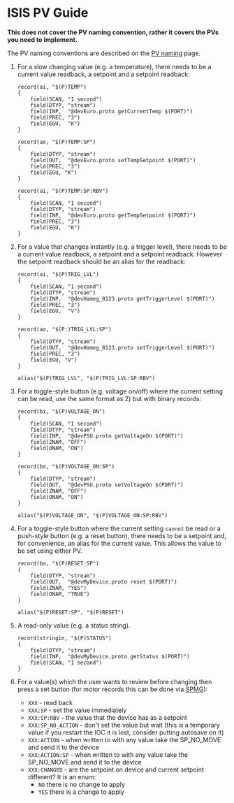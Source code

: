 # ISIS PV Guide

**This does not cover the PV naming convention, rather it covers the PVs you need to implement.**

The PV naming conventions are described on the [PV naming](PV-Naming) page.

1. For a slow changing value (e.g. a temperature), there needs to be a current value readback, a setpoint and a setpoint readback:

    ```
    record(ai, "$(P)TEMP") 
    {
        field(SCAN, "1 second")
        field(DTYP, "stream")
        field(INP,  "@devEuro.proto getCurrentTemp $(PORT)")
        field(PREC, "3")
        field(EGU,  "K")
    }
    
    record(ao, "$(P)TEMP:SP") 
    {
        field(DTYP, "stream")
        field(OUT,  "@devEuro.proto setTempSetpoint $(PORT)")
        field(PREC, "3")
        field(EGU, "K") 
    }
    
    record(ai, "$(P)TEMP:SP:RBV") 
    {
        field(SCAN, "1 second")
        field(DTYP, "stream")
        field(INP,  "@devEuro.proto getTempSetpoint $(PORT)")
        field(PREC, "3")
        field(EGU,  "K")
    }
    ```

1. For a value that changes instantly (e.g. a trigger level), there needs to be a current value readback, a setpoint and a setpoint readback. However the setpoint readback should be an alias for the readback:

    ```
    record(ai, "$(P)TRIG_LVL") 
    {
        field(SCAN, "1 second")
        field(DTYP, "stream")
        field(INP,  "@devHameg_8123.proto getTriggerLevel $(PORT)")
        field(PREC, "3")
        field(EGU,  "V")
    }
    
    record(ao, "$(P:)TRIG_LVL:SP") 
    {
        field(DTYP, "stream")
        field(OUT,  "@devHameg_8123.proto setTriggerLevel $(PORT)")
        field(PREC, "3")
        field(EGU, "V") 
    }
        
    alias("$(P)TRIG_LVL", "$(P)TRIG_LVL:SP:RBV")
    ```

1. For a toggle-style button (e.g. voltage on/off) where the current setting can be read, use the same format as 2) but with binary records:
    ```
    record(bi, "$(P)VOLTAGE_ON") 
    {
        field(SCAN, "1 second")
        field(DTYP, "stream")
        field(INP,  "@devPSU.proto getVoltageOn $(PORT)")
        field(ZNAM, "OFF")
        field(ONAM, "ON")
    }
    
    record(bo, "$(P)VOLTAGE_ON:SP") 
    {
        field(DTYP, "stream")
        field(OUT,  "@devPSU.proto setVoltageOn $(PORT)")
        field(ZNAM, "OFF")
        field(ONAM, "ON")
    }
    
    alias("$(P)VOLTAGE_ON", "$(P)VOLTAGE_ON:SP:RBV")
    ```

1. For a toggle-style button where the current setting ```cannot``` be read or a push-style button (e.g. a reset button), there needs to be a setpoint and, for convenience, an alias for the current value. This allows the value to be set using either PV.
    ```
    record(bo, "$(P)RESET:SP") 
    {
        field(DTYP, "stream")
        field(OUT,  "@devMyDevice.proto reset $(PORT)")
        field(ZNAM, "YES")
        field(ONAM, "TRUE")
    }
        
    alias("$(P)RESET:SP", "$(P)RESET") 
    ```

1. A read-only value (e.g. a status string).
    ```
    record(stringin, "$(P)STATUS") 
    {
        field(DTYP, "stream")
        field(INP,  "@devMyDevice.proto getStatus $(PORT)")
        field(SCAN, "1 second")
    }
    ```

1. For a value(s) which the user wants to review before changing then press a set button (for motor records this can be done via [SPMG](https://epics.anl.gov/bcda/synApps/motor/R6-5/motorRecord.html#Fields_command)):
    - `XXX` - read back
    - `XXX:SP` - set the value immediately
    - `XXX:SP:RBV` - the value that the device has as a setpoint
    - `XXX:SP_NO_ACTION` - don't set the value but wait (this is a temporary value if you restart the IOC it is lost, consider putting autosave on it)
    - `XXX:ACTION` - when written to with any value take the SP_NO_MOVE and send it to the device
    - `XXX:ACTION:SP` - when written to with any value take the SP_NO_MOVE and send it to the device
    - `XXX:CHANGED` - are the setpoint on device and current setpoint different? It is an enum:
        - `NO` there is no change to apply
        - `YES` there is a change to apply
